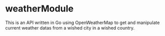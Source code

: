 # weatherModule

This is an API written in Go using OpenWeatherMap to get and manipulate current weather datas from a wished city in a wished country.

